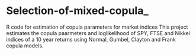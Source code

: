 # Selection-of-mixed-copula_
R code for estimation of copula parameters for market indices
This project estimates the copula paarmeters and loglikelihood of SPY, FTSE and Nikkei indices of a 10 year returns using Normal, Gumbel, Clayton and Frank copula models.
